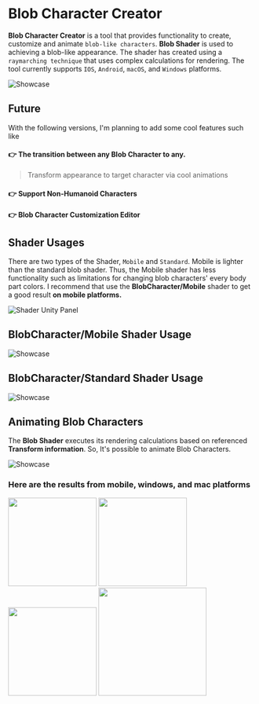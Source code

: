 # Blob Character Creator

**Blob Character Creator** is a tool that provides functionality to create, customize and animate ```blob-like characters```. **Blob Shader** is used to achieving a blob-like appearance. The shader has created using a ```raymarching technique``` that uses complex calculations for rendering. The tool currently supports ```IOS```, ```Android```, ```macOS```, and ```Windows``` platforms.

![Showcase](https://github.com/tunchasan/Blob-Character-Creator/blob/d0efd63596b7bef1f2739e52602a90bdd3dfbb44/Assets/_Main/2D/Showcase.gif)

## Future
With the following versions, I'm planning to add some cool features such like
#### 👉 The transition between any Blob Character to any.
> Transform appearance to target character via cool animations
#### 👉 Support Non-Humanoid Characters
#### 👉 Blob Character Customization Editor

## Shader Usages
There are two types of the Shader, ```Mobile``` and ```Standard```. Mobile is lighter than the standard blob shader. Thus, the Mobile shader has less functionality such as limitations for changing blob characters' every body part colors. I recommend that use the **BlobCharacter/Mobile** shader to get a good result **on mobile platforms.**

![Shader Unity Panel](https://user-images.githubusercontent.com/39636292/177976429-e9c78706-aa51-4c2e-bdcb-ac0b58f3431b.png)

## BlobCharacter/Mobile Shader Usage
![Showcase](https://github.com/tunchasan/Blob-Character-Creator/blob/58fb2bf31d6554aedc79b992cfaa6fb1a673ca89/Assets/_Main/2D/Mobile%20Shader%20Usages.gif)

## BlobCharacter/Standard Shader Usage
![Showcase](https://github.com/tunchasan/Blob-Character-Creator/blob/58fb2bf31d6554aedc79b992cfaa6fb1a673ca89/Assets/_Main/2D/Standard-Blob.gif)

## Animating Blob Characters
The **Blob Shader** executes its rendering calculations based on referenced **Transform information**. So, It's possible to animate Blob Characters.

![Showcase](https://github.com/tunchasan/Blob-Character-Creator/blob/58fb2bf31d6554aedc79b992cfaa6fb1a673ca89/Assets/_Main/2D/Animation.gif)

### Here are the results from mobile, windows, and mac platforms

<p float="left">
  <img src="https://user-images.githubusercontent.com/39636292/177856216-baaecdd0-31c1-425d-9951-0f3176399f48.jpg" width="180">
  <img src="https://user-images.githubusercontent.com/39636292/177856207-b1988420-0d23-4322-b108-f48c661bab2b.png" width="180">
  <img src="https://user-images.githubusercontent.com/39636292/177856217-7ec422bb-e552-4c7b-8ec9-33962e067865.jpg" width="180">
  <img src="https://user-images.githubusercontent.com/39636292/177856220-074822f9-13eb-4a7f-b977-700101f96f8f.png" width="220">
</p>
